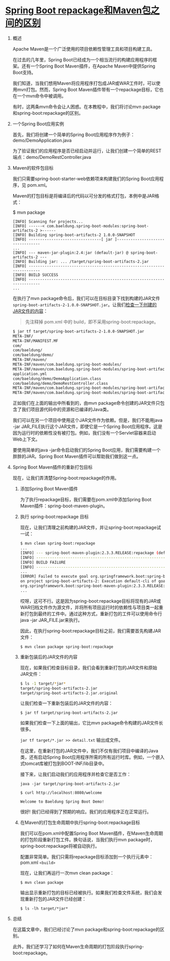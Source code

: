# [Spring Boot repackage和Maven包之间的区别](https://www.baeldung.com/spring-boot-repackage-vs-mvn-package)

1. 概述

    Apache Maven是一个广泛使用的项目依赖性管理工具和项目构建工具。

    在过去的几年里，Spring Boot已经成为一个相当流行的构建应用程序的框架。还有一个Spring Boot Maven插件，在Apache Maven中提供Spring Boot支持。

    我们知道，当我们想用Maven将应用程序打包成JAR或WAR工件时，可以使用mvn打包。然而，Spring Boot Maven插件带有一个repackage目标，它也在一个mvn命令中被调用。

    有时，这两条mvn命令会让人困惑。在本教程中，我们将讨论mvn package和spring-boot:repackage的区别。

2. 一个Spring Boot应用实例

    首先，我们将创建一个简单的Spring Boot应用程序作为例子：demo/DemoApplication.java

    为了验证我们的应用程序是否已经启动并运行，让我们创建一个简单的REST端点：demo/DemoRestController.java

3. Maven的软件包目标

    我们只需要spring-boot-starter-web依赖项来构建我们的Spring Boot应用程序，见 pom.xml。

    Maven的打包目标是将编译后的代码以可分发的格式打包，本例中是JAR格式：

    $ mvn package

    ```log
    [INFO] Scanning for projects...
    [INFO] ------< com.baeldung.spring-boot-modules:spring-boot-artifacts-2 >------
    [INFO] Building spring-boot-artifacts-2 1.0.0-SNAPSHOT
    [INFO] --------------------------------[ jar ]---------------------------------
    ... 
    [INFO] --- maven-jar-plugin:2.4:jar (default-jar) @ spring-boot-artifacts-2 ---
    [INFO] Building jar: ... /target/spring-boot-artifacts-2.jar
    [INFO] ------------------------------------------------------------------------
    [INFO] BUILD SUCCESS
    [INFO] ------------------------------------------------------------------------
    ...
    ```

    在执行了mvn package命令后，我们可以在目标目录下找到构建的JAR文件`spring-boot-artifacts-2-1.0.0-SNAPSHOT.jar`。让我们[检查一下创建的JAR文件的内容](https://www.baeldung.com/java-view-jar-contents#reviewing-the-jar-command)：

    > 先注释掉 pom.xml 中的 build，即不采用spring-boot:repackage。

    ```bash
    $ jar tf target/spring-boot-artifacts-2-1.0.0-SNAPSHOT.jar
    META-INF/
    META-INF/MANIFEST.MF
    com/
    com/baeldung/
    com/baeldung/demo/
    META-INF/maven/
    META-INF/maven/com.baeldung.spring-boot-modules/
    META-INF/maven/com.baeldung.spring-boot-modules/spring-boot-artifacts-2/
    application.yml
    com/baeldung/demo/DemoApplication.class
    com/baeldung/demo/DemoRestController.class
    META-INF/maven/com.baeldung.spring-boot-modules/spring-boot-artifacts-2/pom.xml
    META-INF/maven/com.baeldung.spring-boot-modules/spring-boot-artifacts-2/pom.properties
    ```

    正如我们在上面的输出中所看到的，由mvn package命令创建的JAR文件只包含了我们项目源代码中的资源和已编译的Java类。

    我们可以在另一个项目中使用这个JAR文件作为依赖。但是，我们不能用java -jar JAR_FILE执行这个JAR文件，即使它是一个Spring Boot应用程序。这是因为运行时的依赖性没有被打包。例如，我们没有一个Servlet容器来启动Web上下文。

    要使用简单的java -jar命令启动我们的Spring Boot应用，我们需要构建一个胖胖的JAR。Spring Boot Maven插件可以帮助我们做到这一点。

4. Spring Boot Maven插件的重新打包目标

    现在，让我们弄清楚Spring-boot:repackage的作用。

    1. 添加Spring Boot Maven插件

        为了执行repackage目标，我们需要在pom.xml中添加Spring Boot Maven插件：spring-boot-maven-plugin。

    2. 执行 spring-boot:repackage 目标

        现在，让我们清理之前构建的JAR文件，并让spring-boot:repackage试一试：

        ```bash
        $ mvn clean spring-boot:repackage
        ...
        [INFO] --- spring-boot-maven-plugin:2.3.3.RELEASE:repackage (default-cli) @ spring-boot-artifacts-2 ---
        [INFO] ------------------------------------------------------------------------
        [INFO] BUILD FAILURE
        [INFO] ------------------------------------------------------------------------
        ...
        [ERROR] Failed to execute goal org.springframework.boot:spring-boot-maven-plugin:2.3.3.RELEASE:repackage (default-cli) 
        on project spring-boot-artifacts-2: Execution default-cli of goal 
        org.springframework.boot:spring-boot-maven-plugin:2.3.3.RELEASE:repackage failed: Source file must not be null -> [Help 1]
        ...
        ```

        哎呀，这可不行。这是因为spring-boot:repackage目标将现有的JAR或WAR归档文件作为源文件，并将所有项目运行时的依赖性与项目类一起重新打包到最终的工件中。通过这种方式，重新打包的工件可以使用命令行java -jar JAR_FILE.jar来执行。

        因此，在执行spring-boot:repackage目标之前，我们需要首先构建JAR文件：

        `$ mvn clean package spring-boot:repackage`

    3. 重新包装后的JAR文件的内容

        现在，如果我们检查目标目录，我们会看到重新打包的JAR文件和原始JAR文件：

        ```bash
        $ ls -1 target/*jar*
        target/spring-boot-artifacts-2.jar
        target/spring-boot-artifacts-2.jar.original
        ```

        让我们检查一下重新包装后的JAR文件的内容：

        `$ jar tf target/spring-boot-artifacts-2.jar`

        如果我们检查一下上面的输出，它比mvn package命令构建的JAR文件长很多。

        `jar tf target/*.jar >> detail.txt` 输出成文件。

        在这里，在重新打包的JAR文件中，我们不仅有我们项目中编译的Java类，还有启动Spring Boot应用程序所需的所有运行时库。例如，一个嵌入式tomcat库被打包到BOOT-INF/lib目录中。

        接下来，让我们启动我们的应用程序并检查它是否工作：

        `java -jar target/spring-boot-artifacts-2.jar`

        `$ curl http://localhost:8080/welcome`

        `Welcome to Baeldung Spring Boot Demo!`

        很好! 我们已经得到了预期的响应。我们的应用程序正在正常运行。

    4. 在Maven的打包生命周期中执行spring-boot:repackage目标

        我们可以在pom.xml中配置Spring Boot Maven插件，在Maven生命周期的打包阶段重新打包工件。换句话说，当我们执行mvn package时，spring-boot:repackage将被自动执行。

        配置非常简单。我们只需将repackage目标添加到一个执行元素中：pom.xml `<build>`

        现在，让我们再运行一次mvn clean package：

        `$ mvn clean package`

        输出显示重新打包的目标已经被执行。如果我们检查文件系统，我们会发现重新打包的JAR文件已经创建：

        `$ ls -lh target/*jar*`

5. 总结

    在这篇文章中，我们已经讨论了mvn package和spring-boot:repackage的区别。

    此外，我们还学习了如何在Maven生命周期的打包阶段执行spring-boot:repackage。
